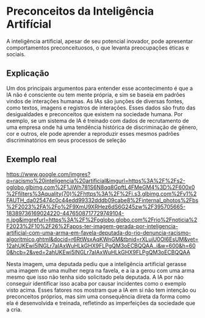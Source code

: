 # Preconceitos da Inteligência Artifícial

A inteligência artificial, apesar de seu potencial inovador, pode apresentar comportamentos preconceituosos, o que levanta preocupações éticas e sociais.

## Explicação

Um dos principais argumentos para entender esse acontecimento é que a IA não é consciente ou tem mente própria, e sim se baseia em padrões vindos de interações humanas.
As IAs são junções de diversas fontes, como textos, imagens e registros de interações. Esses dados são fruto das desigualdades e preconceitos que existem na sociedade humana. Por exemplo, se um sistema de IA é treinado com dados de recrutamento de uma empresa onde há uma tendência histórica de discriminação de gênero, cor e outros, ele pode aprender a reproduzir esses mesmos padrões discriminatórios em seus processos de seleção

## Exemplo real

https://www.google.com/imgres?q=racismo%20inteligencia%20artificial&imgurl=https%3A%2F%2Fs2-oglobo.glbimg.com%2F1JiWh781S6N8qq8GpftL4FMeGM4%3D%2F600x0%2Ffilters%3Aquality(70)%2Fhttps%3A%2F%2Fi.s3.glbimg.com%2Fv1%2FAUTH_da025474c0c44edd99332dddb09cabe8%2Finternal_photos%2Fbs%2F2023%2FA%2Fo%2F9XmU9XRHez6dS6G245zw%2F395705665-18389736169024220-4476508717729749104-n.jpg&imgrefurl=https%3A%2F%2Foglobo.globo.com%2Frio%2Fnoticia%2F2023%2F10%2F26%2Fapos-ter-imagem-gerada-por-inteligencia-artificial-com-uma-arma-em-favela-deputada-do-rio-denuncia-racismo-algoritmico.ghtml&docid=r6RtWsxAqKWnGM&tbnid=rXLujU0OI6EsUM&vet=12ahUKEwi5lNGLr7aIAxWuHLkGHX9FLPgQM3oECBQQAA..i&w=600&h=600&hcb=2&ved=2ahUKEwi5lNGLr7aIAxWuHLkGHX9FLPgQM3oECBQQAA

Nesta imagem, uma deputada pediu que a inteligência artificial gerasse uma imagem de uma mulher negra na favela, e a ia a gerou com uma arma mesmo que isso não tenha sido solicitado pela deputada. A IA por não conseguir identificar isso acaba por causar incidentes como o exemplo visto acima.
Esses fatores nos mostram que a IA em si não tem intenção ou preconceitos próprios, mas sim uma consequência direta da forma como ela é desenvolvida e treinada, refletindo as imperfeições da sociedade que a cria.

